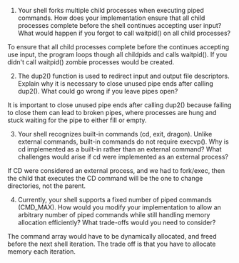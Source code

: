 1. Your shell forks multiple child processes when executing piped commands. How does your implementation ensure that all child processes complete before the shell continues accepting user input? What would happen if you forgot to call waitpid() on all child processes?

To ensure that all child processes complete before the continues accepting use input, the program loops though all childpids and calls waitpid(). If you didn't call waitpid() zombie processes would be created.

2. The dup2() function is used to redirect input and output file descriptors. Explain why it is necessary to close unused pipe ends after calling dup2(). What could go wrong if you leave pipes open?

It is important to close unused pipe ends after calling dup2() because failing to close them can lead to broken pipes, where processes are hung and stuck waiting for the pipe to either fill or empty.

3. Your shell recognizes built-in commands (cd, exit, dragon). Unlike external commands, built-in commands do not require execvp(). Why is cd implemented as a built-in rather than an external command? What challenges would arise if cd were implemented as an external process?

If CD were considered an external process, and we had to fork/exec, then the child that executes the CD command will be the one to change directories, not the parent. 

4. Currently, your shell supports a fixed number of piped commands (CMD_MAX). How would you modify your implementation to allow an arbitrary number of piped commands while still handling memory allocation efficiently? What trade-offs would you need to consider?

The command array would have to be dynamically allocated, and freed before the next shell iteration. The trade off is that you have to allocate memory each iteration.